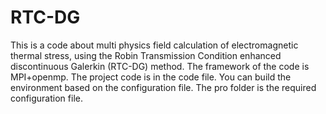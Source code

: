 # RTC-DG
This is a code about multi physics field calculation of electromagnetic thermal stress, using the Robin Transmission Condition
enhanced discontinuous Galerkin (RTC-DG) method. The framework of the code is MPI+openmp. The project code is in the code file. You can build the environment based on the configuration file. The pro folder is the required configuration file.
